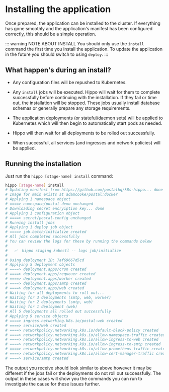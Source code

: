 # Installing the application

Once prepared, the application can be installed to the cluster. If everything has gone smoothly and the application's manifest has been configured correctly, this should be a simple operation.

::: warning NOTE ABOUT INSTALL
You should only use the `install` command the first time you install the application. To update the application in the future you should switch to using `deploy`.
:::

## What happen's during an install?

- Any configuration files will be repushed to Kubernetes.

- Any `install` jobs will be executed. Hippo will wait for them to complete successfully before continuing with the installation. If they fail or time out, the installation will be stopped. These jobs usually install database schemas or generally prepare any storage requirements.

- The application deployments (or stateful/daemon sets) will be applied to Kubernetes which will then begin to automatically start pods as needed.

- Hippo will then wait for all deployments to be rolled out successfully.

- When successful, all services (and ingresses and network policies) will be applied.

## Running the installation

Just run the `hippo [stage-name] install` command:

```bash
hippo [stage-name] install
# Updating manifest from https://github.com/postalhq/k8s-hippo... done
# Image for main exists at adamcooke/postal:docker
# Applying 1 namespace object
# ====> namespace/postal-demo unchanged
# Downloading secret encryiption key... done
# Applying 1 configuration object
# ====> secret/postal-config unchanged
# Running install jobs
# Applying 1 deploy job object
# ====> job.batch/initialize created
# All jobs completed successfully
# You can review the logs for these by running the commands below
#
#   ✅  hippo staging kubectl -- logs job/initialize
#
# Using deployment ID: 7af69667d5cd
# Applying 5 deployment objects
# ====> deployment.apps/cron created
# ====> deployment.apps/requeuer created
# ====> deployment.apps/worker created
# ====> deployment.apps/smtp created
# ====> deployment.apps/web created
# Waiting for all deployments to roll out...
# Waiting for 3 deployments (smtp, web, worker)
# Waiting for 2 deployments (smtp, web)
# Waiting for 1 deployment (web)
# All 5 deployments all rolled out successfully
# Applying 9 service objects
# ====> ingress.networking.k8s.io/postal-web created
# ====> service/web created
# ====> networkpolicy.networking.k8s.io/default-block-policy created
# ====> networkpolicy.networking.k8s.io/allow-namespace-traffic created
# ====> networkpolicy.networking.k8s.io/allow-ingress-to-web created
# ====> networkpolicy.networking.k8s.io/allow-ingress-to-smtp created
# ====> networkpolicy.networking.k8s.io/allow-prometheus-traffic created
# ====> networkpolicy.networking.k8s.io/allow-cert-manager-traffic created
# ====> service/smtp created
```

The output you receive should look similar to above however it may be different if the jobs fail or the deployments do not roll out successfully. The output in these cases will show you the commands you can run to investigate the cause for these issues further.
